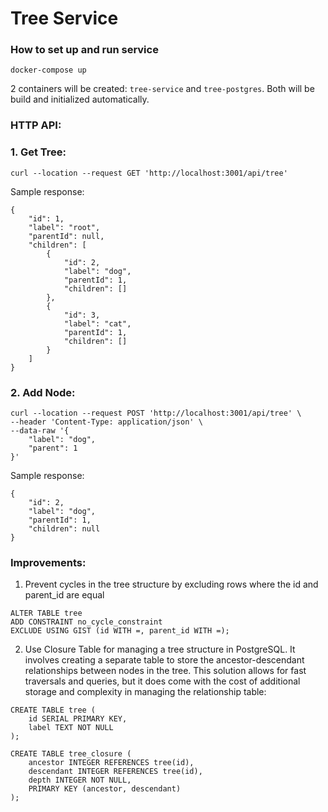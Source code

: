 # Tree Service

### How to set up and run service
```
docker-compose up
```
2 containers will be created: `tree-service` and `tree-postgres`. Both will be build and initialized automatically.

### HTTP API:
### 1. Get Tree:
```
curl --location --request GET 'http://localhost:3001/api/tree'
```
Sample response:
```
{
    "id": 1,
    "label": "root",
    "parentId": null,
    "children": [
        {
            "id": 2,
            "label": "dog",
            "parentId": 1,
            "children": []
        },
        {
            "id": 3,
            "label": "cat",
            "parentId": 1,
            "children": []
        }
    ]
}
```

### 2. Add Node:
```
curl --location --request POST 'http://localhost:3001/api/tree' \
--header 'Content-Type: application/json' \
--data-raw '{
    "label": "dog",
    "parent": 1
}'
```
Sample response:
```
{
    "id": 2,
    "label": "dog",
    "parentId": 1,
    "children": null
}
```

### Improvements:
1. Prevent cycles in the tree structure by excluding rows where the id and parent_id are equal
```
ALTER TABLE tree
ADD CONSTRAINT no_cycle_constraint
EXCLUDE USING GIST (id WITH =, parent_id WITH =);
```
2. Use Closure Table for managing a tree structure in PostgreSQL. 
It involves creating a separate table to store the ancestor-descendant relationships between nodes in the tree. 
This solution allows for fast traversals and queries, but it does come with the cost of additional storage and complexity 
in managing the relationship table:
```
CREATE TABLE tree (
    id SERIAL PRIMARY KEY,
    label TEXT NOT NULL
);

CREATE TABLE tree_closure (
    ancestor INTEGER REFERENCES tree(id),
    descendant INTEGER REFERENCES tree(id),
    depth INTEGER NOT NULL,
    PRIMARY KEY (ancestor, descendant)
);
```